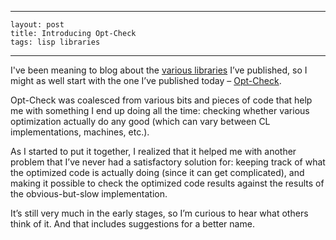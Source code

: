 ----
    layout: post
    title: Introducing Opt-Check
    tags: lisp libraries
----

I've been meaning to blog about the [various libraries](https://github.com/sellout/) I’ve published, so I might as well start with the one I’ve published today – [Opt-Check](https://github.com/sellout/Opt-Check).

Opt-Check was coalesced from various bits and pieces of code that help me with something I end up doing all the time: checking whether various optimization actually do any good (which can vary between CL implementations, machines, etc.).

As I started to put it together, I realized that it helped me with another problem that I’ve never had a satisfactory solution for: keeping track of what the optimized code is actually doing (since it can get complicated), and making it possible to check the optimized code results against the results of the obvious-but-slow implementation.

It’s still very much in the early stages, so I’m curious to hear what others think of it. And that includes suggestions for a better name.